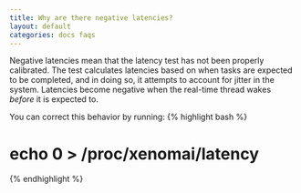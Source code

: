 ```yaml
---
title: Why are there negative latencies?
layout: default
categories: docs faqs
---
```

Negative latencies mean that the latency test has not been properly calibrated. The test calculates latencies based on when tasks are expected to be completed, and in doing so, it attempts to account for jitter in the system. Latencies become negative when the real-time thread wakes *before* it is expected to.  

You can correct this behavior by running:
{% highlight bash %}
# echo 0 > /proc/xenomai/latency
{% endhighlight %}
